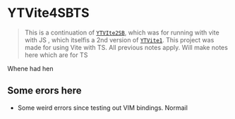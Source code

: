 # YTVite4SBTS

> This is a continuation of [`YTVIte2SB`](https://github.com/K0unty/YTVite2SB), which was for running with vite with JS , which itselfis a 2nd version of [`YTVite1`](https://github.com/K0unty/YTVite1). This project was made for using Vite with TS. All previous notes apply. Will make notes here which are for TS

Whene had hen

## Some erors here

- Some weird errors since testing out VIM bindings. Normail

